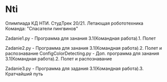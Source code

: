 # Nti
Олимпиада КД НТИ. СтудТрек 20/21. Летающая робототехника
Команда: "Спасатели пингвинов"

Zadanie1.py - Программа для занания 3.1(Командная работа).1. Полет

Zadanie2.py - Программа для занания 3.1(Командная работа).2. Полет и распознавание
ConfigColorDetecting.py - Доп. программа для занания 3.1(Командная работа).2. Полет и распознавание 

Zadanie3.py - Программа для задания 3.1(Командная работа).3. Кратчайший путь

